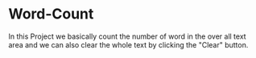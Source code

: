 # Word-Count
In this Project we basically count the number of word in the over all text area and we can also clear the whole text by clicking the "Clear" button.